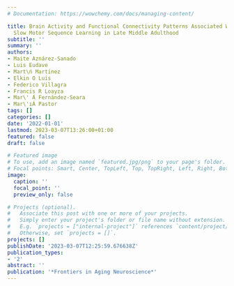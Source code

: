 ```yaml
---
# Documentation: https://wowchemy.com/docs/managing-content/

title: Brain Activity and Functional Connectivity Patterns Associated With Fast and
  Slow Motor Sequence Learning in Late Middle Adulthood
subtitle: ''
summary: ''
authors:
- Maite Aznárez-Sanado
- Luis Eudave
- Mart\ń Martı́nez
- Elkin O Luis
- Federico Villagra
- Francis R Loayza
- Mar\' ́A Fernández-Seara
- Mar\'ıÁ Pastor
tags: []
categories: []
date: '2022-01-01'
lastmod: 2023-03-07T13:26:00+01:00
featured: false
draft: false

# Featured image
# To use, add an image named `featured.jpg/png` to your page's folder.
# Focal points: Smart, Center, TopLeft, Top, TopRight, Left, Right, BottomLeft, Bottom, BottomRight.
image:
  caption: ''
  focal_point: ''
  preview_only: false

# Projects (optional).
#   Associate this post with one or more of your projects.
#   Simply enter your project's folder or file name without extension.
#   E.g. `projects = ["internal-project"]` references `content/project/deep-learning/index.md`.
#   Otherwise, set `projects = []`.
projects: []
publishDate: '2023-03-07T12:25:59.676638Z'
publication_types:
- '2'
abstract: ''
publication: '*Frontiers in Aging Neuroscience*'
---
```

